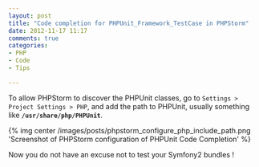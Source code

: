 ```yaml
---
layout: post
title: "Code completion for PHPUnit_Framework_TestCase in PHPStorm"
date: 2012-11-17 11:17
comments: true
categories:
- PHP
- Code
- Tips

---
```


To allow PHPStorm to discover the PHPUnit classes,
go to `Settings > Project Settings > PHP`,
and add the path to PHPUnit, usually something like **`/usr/share/php/PHPUnit`**.

{% img center /images/posts/phpstorm_configure_php_include_path.png 'Screenshot of PHPStorm configuration of PHPUnit Code Completion' %}

Now you do not have an excuse not to test your Symfony2 bundles !